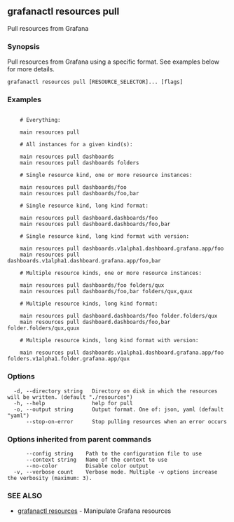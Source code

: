 ## grafanactl resources pull

Pull resources from Grafana

### Synopsis

Pull resources from Grafana using a specific format. See examples below for more details.

```
grafanactl resources pull [RESOURCE_SELECTOR]... [flags]
```

### Examples

```

	# Everything:

	main resources pull

	# All instances for a given kind(s):

	main resources pull dashboards
	main resources pull dashboards folders

	# Single resource kind, one or more resource instances:

	main resources pull dashboards/foo
	main resources pull dashboards/foo,bar

	# Single resource kind, long kind format:

	main resources pull dashboard.dashboards/foo
	main resources pull dashboard.dashboards/foo,bar

	# Single resource kind, long kind format with version:

	main resources pull dashboards.v1alpha1.dashboard.grafana.app/foo
	main resources pull dashboards.v1alpha1.dashboard.grafana.app/foo,bar

	# Multiple resource kinds, one or more resource instances:

	main resources pull dashboards/foo folders/qux
	main resources pull dashboards/foo,bar folders/qux,quux

	# Multiple resource kinds, long kind format:

	main resources pull dashboard.dashboards/foo folder.folders/qux
	main resources pull dashboard.dashboards/foo,bar folder.folders/qux,quux

	# Multiple resource kinds, long kind format with version:

	main resources pull dashboards.v1alpha1.dashboard.grafana.app/foo folders.v1alpha1.folder.grafana.app/qux
```

### Options

```
  -d, --directory string   Directory on disk in which the resources will be written. (default "./resources")
  -h, --help               help for pull
  -o, --output string      Output format. One of: json, yaml (default "yaml")
      --stop-on-error      Stop pulling resources when an error occurs
```

### Options inherited from parent commands

```
      --config string    Path to the configuration file to use
      --context string   Name of the context to use
      --no-color         Disable color output
  -v, --verbose count    Verbose mode. Multiple -v options increase the verbosity (maximum: 3).
```

### SEE ALSO

* [grafanactl resources](grafanactl_resources.md)	 - Manipulate Grafana resources

